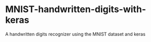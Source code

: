 # MNIST-handwritten-digits-with-keras
A handwritten digits recognizer using the MNIST dataset and keras
